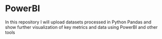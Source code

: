 # PowerBI
In this repository I will upload datasets processed in Python Pandas and show further visualization of key metrics and data using PowerBI and other tools
